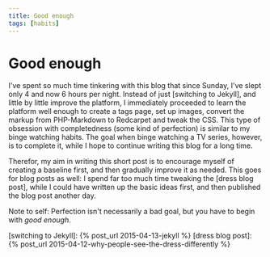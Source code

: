 ```yaml
---
title: Good enough
tags: [habits]
---
```


# Good enough

I've spent so much time tinkering with this blog that since Sunday, I've slept only 4 and now 6 hours per night. Instead of just [switching to Jekyll], and little by little improve the platform, I immediately proceeded to learn the platform well enough to create a tags page, set up images, convert the markup from PHP-Markdown to Redcarpet and tweak the CSS. This type of obsession with completedness (some kind of perfection) is similar to my binge watching habits. The goal when binge watching a TV series, however, is to complete it, while I hope to continue writing this blog for a long time.

Therefor, my aim in writing this short post is to encourage myself of creating a baseline first, and then gradually improve it as needed. This goes for blog posts as well: I spend far too much time tweaking the [dress blog post], while I could have written up the basic ideas first, and then published the blog post another day.

Note to self: Perfection isn't necessarily a bad goal, but you have to begin with *good enough*.


[switching to Jekyll]: {% post_url 2015-04-13-jekyll %}
[dress blog post]: {% post_url 2015-04-12-why-people-see-the-dress-differently %}

